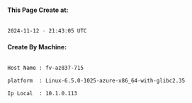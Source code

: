 
   
#### This Page Create at:

```bash

2024-11-12 - 21:43:05 UTC

```

#### Create By Machine:

```bash

Host Name : fv-az837-715

platform  : Linux-6.5.0-1025-azure-x86_64-with-glibc2.35

Ip Local  : 10.1.0.113

```

